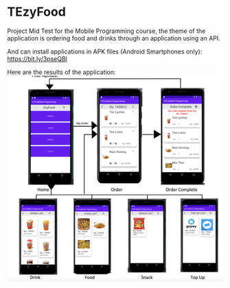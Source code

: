 # TEzyFood
Project Mid Test for the Mobile Programming course, the theme of the application is ordering food and drinks through an application using an API.

And can install applications in APK files (Android Smartphones only):
https://bit.ly/3pseQBl

Here are the results of the application:
![Image of Quiz Tokoh Dunia](https://github.com/hafizelfiawedoputra/EzyFood/blob/main/Screen%20Shot%202021-11-29%20at%2019.18.11.png)

